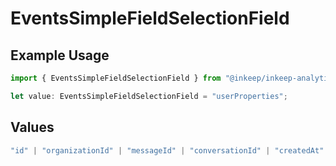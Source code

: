 # EventsSimpleFieldSelectionField

## Example Usage

```typescript
import { EventsSimpleFieldSelectionField } from "@inkeep/inkeep-analytics/models/components";

let value: EventsSimpleFieldSelectionField = "userProperties";
```

## Values

```typescript
"id" | "organizationId" | "messageId" | "conversationId" | "createdAt" | "projectId" | "integrationId" | "eventType" | "type" | "searchQuery" | "properties" | "userProperties"
```